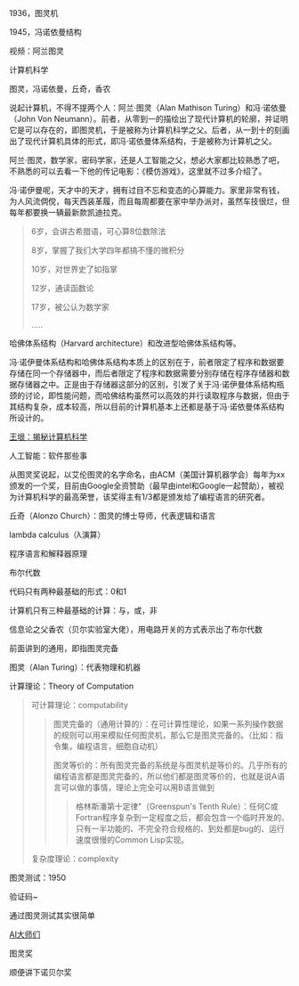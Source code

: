 1936，图灵机

1945，冯诺依曼结构

视频：阿兰图灵

计算机科学

图灵，冯诺依曼，丘奇，香农

说起计算机，不得不提两个人：阿兰·图灵（Alan Mathison Turing）和冯·诺依曼（John Von Neumann）。前者，从零到一的描绘出了现代计算机的轮廓，并证明它是可以存在的，即图灵机，于是被称为计算机科学之父。后者，从一到十的刻画出了现代计算机具体的形式，即冯·诺依曼体系结构，于是被称为计算机之父。

阿兰·图灵，数学家，密码学家，还是人工智能之父，想必大家都比较熟悉了吧，不熟悉的可以去看一下他的传记电影：《模仿游戏》，这里就不过多介绍了。

冯·诺伊曼呢，天才中的天才，拥有过目不忘和变态的心算能力。家里非常有钱，为人风流倜傥，每天西装革履，而且每周都要在家中举办派对，虽然车技很烂，但每年都要换一辆最新款凯迪拉克。

> 6岁，会讲古希腊语，可心算8位数除法
>
> 8岁，掌握了我们大学四年都搞不懂的微积分
>
> 10岁，对世界史了如指掌
>
> 12岁，通读函数论
>
> 17岁，被公认为数学家
>
> .....

哈佛体系结构（Harvard architecture）和改进型哈佛体系结构等。

冯·诺伊曼体系结构和哈佛体系结构本质上的区别在于，前者限定了程序和数据要存储在同一个存储器中，而后者限定了程序和数据需要分别存储在程序存储器和数据存储器之中。正是由于存储器这部分的区别，引发了关于冯·诺伊曼体系结构瓶颈的讨论，即性能问题，而哈佛结构虽然可以高效的并行读取程序与数据，但由于其结构复杂，成本较高，所以目前的计算机基本上还都是基于冯·诺依曼体系结构所设计的。

[王垠：揭秘计算机科学](<http://www.yinwang.org/blog-cn/2018/04/13/computer-science>)

人工智能：软件那些事

从图灵奖说起，以艾伦图灵的名字命名，由ACM（美国计算机器学会）每年为xx颁发的一个奖，目前由Google全资赞助（最早由intel和Google一起赞助），被视为计算机科学的最高荣誉，该奖得主有1/3都是颁发给了编程语言的研究者。

丘奇（Alonzo Church）：图灵的博士导师，代表逻辑和语言

lambda calculus（λ演算）

程序语言和解释器原理

布尔代数

代码只有两种最基础的形式：0和1

计算机只有三种最基础的计算：与，或，非

信息论之父香农（贝尔实验室大佬），用电路开关的方式表示出了布尔代数


前面讲到的通用，即指图灵完备

图灵（Alan Turing）：代表物理和机器

计算理论：Theory of Computation

> 可计算理论：computability
>
> > 图灵完备的（通用计算的）：在可计算性理论，如果一系列操作数据的规则可以用来模拟任何图灵机，那么它是图灵完备的。（比如：指令集，编程语言，细胞自动机）
> >
> > 图灵等价的：所有图灵完备的系统是与图灵机是等价的。几乎所有的编程语言都是图灵完备的，所以他们都是图灵等价的，也就是说A语言可以做的事情，理论上完全可以用B语言做到
> >
> > > 格林斯潘第十定律"（Greenspun's Tenth Rule）：任何C或Fortran程序复杂到一定程度之后，都会包含一个临时开发的、只有一半功能的、不完全符合规格的、到处都是bug的、运行速度很慢的Common Lisp实现。
>
> 复杂度理论：complexity



图灵测试：1950

验证码~

通过图灵测试其实很简单

[AI大师们](<https://www.msra.cn/zh-cn/news/features/turing-award-20170516>)


图灵奖

顺便讲下诺贝尔奖

